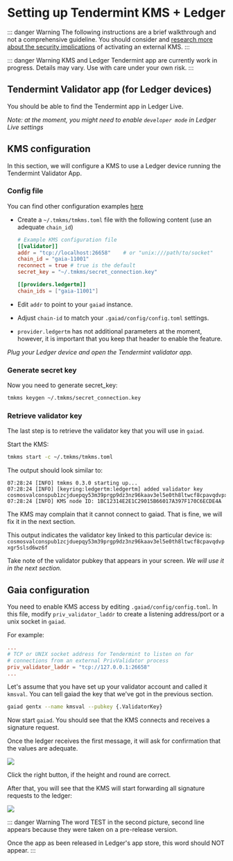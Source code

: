 # Setting up Tendermint KMS + Ledger

::: danger Warning
The following instructions are a brief walkthrough and not a comprehensive guideline. You should consider and [research more about the security implications](../security.md) of activating an external KMS.
:::

::: danger Warning
KMS and Ledger Tendermint app are currently work in progress. Details may vary. Use with care under your own risk.
:::

## Tendermint Validator app (for Ledger devices)
You should be able to find the Tendermint app in Ledger Live.

*Note: at the moment, you might need to enable `developer mode` in Ledger Live settings*

## KMS configuration
In this section, we will configure a KMS to use a Ledger device running the Tendermint Validator App. 

### Config file
You can find other configuration examples [here](https://github.com/iqlusioninc/tmkms/blob/develop/tmkms.toml.example)

- Create a `~/.tmkms/tmkms.toml` file with the following content (use an adequate `chain_id`)

   ```toml
   # Example KMS configuration file
   [[validator]]
   addr = "tcp://localhost:26658"    # or "unix:///path/to/socket"
   chain_id = "gaia-11001"
   reconnect = true # true is the default
   secret_key = "~/.tmkms/secret_connection.key"
  
   [[providers.ledgertm]]
   chain_ids = ["gaia-11001"]
   ```

- Edit `addr` to point to your `gaiad` instance.
- Adjust `chain-id` to match your `.gaiad/config/config.toml` settings.
- `provider.ledgertm` has not additional parameters at the moment, however, it is important that you keep that header to enable the feature.

*Plug your Ledger device and open the Tendermint validator app.*

### Generate secret key
Now you need to generate secret_key:

```bash
tmkms keygen ~/.tmkms/secret_connection.key
```

### Retrieve validator key
The last step is to retrieve the validator key that you will use in `gaiad`.

Start the KMS:

```bash
tmkms start -c ~/.tmkms/tmkms.toml
```

The output should look similar to:

```
07:28:24 [INFO] tmkms 0.3.0 starting up...
07:28:24 [INFO] [keyring:ledgertm:ledgertm] added validator key cosmosvalconspub1zcjduepqy53m39prgp9dz3nz96kaav3el5e0th8ltwcf8cpavqdvpxgr5slsd6wz6f
07:28:24 [INFO] KMS node ID: 1BC12314E2E1C29015B66017A397F170C6ECDE4A
```

The KMS may complain that it cannot connect to gaiad. That is fine, we will fix it in the next section.

This output indicates the validator key linked to this particular device is: `cosmosvalconspub1zcjduepqy53m39prgp9dz3nz96kaav3el5e0th8ltwcf8cpavqdvpxgr5slsd6wz6f`

Take note of the validator pubkey that appears in your screen. *We will use it in the next section.*

## Gaia configuration
You need to enable KMS access by editing `.gaiad/config/config.toml`. In this file, modify `priv_validator_laddr` to create a listening address/port or a unix socket in `gaiad`.

For example:

```toml
...
# TCP or UNIX socket address for Tendermint to listen on for
# connections from an external PrivValidator process
priv_validator_laddr = "tcp://127.0.0.1:26658"
...
```

Let's assume that you have set up your validator account and called it `kmsval`. You can tell gaiad the key that we've got in the previous section.

```bash
gaiad gentx --name kmsval --pubkey {.ValidatorKey} 
```

Now start `gaiad`. You should see that the KMS connects and receives a signature request.

Once the ledger receives the first message, it will ask for confirmation that the values are adequate.

![](ledger_1.jpg)

Click the right button, if the height and round are correct.

After that, you will see that the KMS will start forwarding all signature requests to the ledger:

![](ledger_2.jpg)

::: danger Warning
The word TEST in the second picture, second line appears because they were taken on a pre-release version.

Once the app as been released in Ledger's app store, this word should NOT appear.
:::
